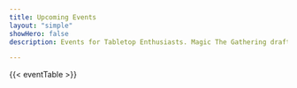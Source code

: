 ```yaml
--- 
title: Upcoming Events
layout: "simple"
showHero: false
description: Events for Tabletop Enthusiasts. Magic The Gathering drafts, Board Game Days, Warhammer Tournaments, Dungeons & Dragons Campaigns, all in a welcoming community space.

---
```

<!-- Cards changed with {{ $articleClasses := "flex flex-wrap article" }} -->

<meta name="description" content="At Dice Bastion Gibraltar, we host a variety of events for tabletop enthusiasts. Enjoy relaxed Magic: The Gathering drafts, regular board game days, Warhammer battles, Pokémon TCG tournaments, and engaging Dungeons & Dragons campaigns in a welcoming community space.">

{{< eventTable >}}
